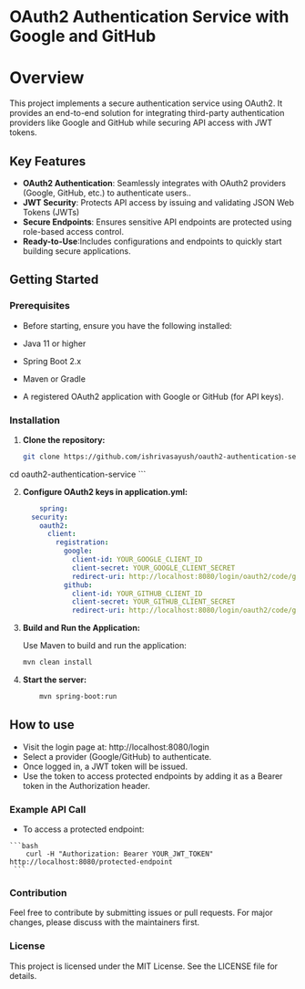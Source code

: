 # OAuth2 Authentication Service with Google and GitHub

# Overview
This project implements a secure authentication service using OAuth2. It provides an end-to-end solution for integrating third-party authentication providers like Google and GitHub while securing API access with JWT tokens.

## Key Features

- **OAuth2 Authentication**: Seamlessly integrates with OAuth2 providers (Google, GitHub, etc.) to authenticate users..
- **JWT Security**: Protects API access by issuing and validating JSON Web Tokens (JWTs)
- **Secure Endpoints**: Ensures sensitive API endpoints are protected using role-based access control.
- **Ready-to-Use**:Includes configurations and endpoints to quickly start building secure applications.

## Getting Started

### Prerequisites

- Before starting, ensure you have the following installed:

-    Java 11 or higher
-    Spring Boot 2.x
-    Maven or Gradle
-    A registered OAuth2 application with Google or GitHub (for API keys).
### Installation

1. **Clone the repository:**

    ```bash
    git clone https://github.com/ishrivasayush/oauth2-authentication-service.git
cd oauth2-authentication-service
    ```

2. **Configure OAuth2 keys in application.yml:**

    ```yaml
        spring:
      security:
        oauth2:
          client:
            registration:
              google:
                client-id: YOUR_GOOGLE_CLIENT_ID
                client-secret: YOUR_GOOGLE_CLIENT_SECRET
                redirect-uri: http://localhost:8080/login/oauth2/code/google
              github:
                client-id: YOUR_GITHUB_CLIENT_ID
                client-secret: YOUR_GITHUB_CLIENT_SECRET
                redirect-uri: http://localhost:8080/login/oauth2/code/github
     ```

3. **Build and Run the Application:**

    Use Maven to build and run the application:

    ```bash
    mvn clean install
    ```

4. **Start the server:**
    ```bash
        mvn spring-boot:run
     ```
## How to use
-    Visit the login page at: http://localhost:8080/login
-    Select a provider (Google/GitHub) to authenticate.
-    Once logged in, a JWT token will be issued.
-    Use the token to access protected endpoints by adding it as a Bearer token in the Authorization header.
    
### Example API Call 

-    To access a protected endpoint:
  
    ```bash
        curl -H "Authorization: Bearer YOUR_JWT_TOKEN" http://localhost:8080/protected-endpoint
     ```
### Contribution
Feel free to contribute by submitting issues or pull requests. For major changes, please discuss with the maintainers first.
### License
This project is licensed under the MIT License. See the LICENSE file for details.
